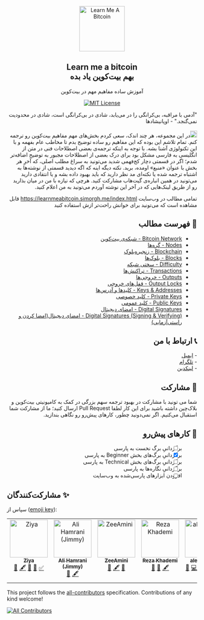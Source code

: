<p align="center">
    <a href="https://github.com/rezatajari/learnmeabitcoin">
        <img src="./images/logo.svg" alt="Learn Me A Bitcoin" width="120" height="120">
    </a>
    <h2 align="center">Learn me a bitcoin<br>بهم بیت‌کوین یاد بده</h2>
    <p align="center">آموزش ساده مفاهیم مهم در بیت‌کوین</p>
    <p align="center">
    <a href="https://opensource.org/licenses/MIT/" target="_blank">
    <img alt="MIT License" src="https://img.shields.io/badge/License-MIT-blue.svg" style="display: inherit;"/>
    </a>
  </p>
</p>

<div dir="rtl">
    <p>
    "آدمی با مراقبه، بی‌کرانگی را در می‌یابد، شادی در بی‌کرانگی است، شادی در محدودیت نمی‌گنجد." - اوپانیشادها
    <br><br>
    <img src="./images/bitcoin.svg" width="18" alt="bitcoin">در این مجموعه، هر چند اندک، سعی کردم بخش‌های مهم مفاهیم بیت‌کوین رو ترجمه کنم. تمام تلاشم این بوده که این مفاهیم رو ساده توضیح بدم تا مخاطب عام بفهمه و با این تکنولوژی آشنا بشه. با توجه به اینکه ترجمه‌ی بعضی اصطلاحات فنی در متن از انگلیسی به فارسی مشکل بود برای درک بعضی از اصطلاحات مجبور به توضیح اضافه‌تر شدم؛ اگر در قسمتی دچار کج‌فهمی شدید می‌تونید به سراغ مطلب اصلی، که آخرِ هر بخش با عنوان «منبع» اومده، برید. نکته دیگه اینه که اگه دیدید قسمتی از نوشته‌ها به اشتباه ترجمه شده یا نکته‌ای مد نظر دارید که باید بهبود داده بشه و یا انتقادی دارید می‌تونید در همین انباره‌ی گیت‌هاب مشارکت کنید. هرچی که نیازه با من در میان بذارید رو از طریق لینک‌هایی که در آخر این نوشته آوردم می‌تونید به من اعلام کنید.
    
تمامی مطالب در وب‌سایت
        https://learnmeabitcoin.simorgh.me/index.html
        قابل مشاهده است که می‌تونید برای خوانش راحت‌تر ازش استفاده کنید
    </p>
    <h2>📄 فهرست مطالب</h2>
    <p>
        <ul>
		    <li><a href="https://github.com/rezatajari/learnmeabitcoin/blob/master/Bitcoin Network.md">Bitcoin Network - شبکه‌ی بیت‌کوین</a></li>
			<li><a href="https://github.com/rezatajari/learnmeabitcoin/blob/master/Nodes.md">Nodes - گره‌ها</a></li>
            <li><a href="https://github.com/rezatajari/learnmeabitcoin/blob/master/Blockchain.md">Blockchain - زنجیره‌بلوک</a></li>
            <li><a href="https://github.com/rezatajari/learnmeabitcoin/blob/master/Blocks.md">Blocks - بلوک‌ها</a></li>
            <li><a href="https://github.com/rezatajari/learnmeabitcoin/blob/master/Difficulty.md">Difficulty - سختی شبکه</a></li>
            <li><a href="https://github.com/rezatajari/learnmeabitcoin/blob/master/Transactions.md">Transactions - تراکنش‌ها</a></li>
            <li><a href="https://github.com/rezatajari/learnmeabitcoin/blob/master/Outputs.md">Outputs - خروجی‌ها</a></li>
            <li><a href="https://github.com/rezatajari/learnmeabitcoin/blob/master/Output%20Locks.md">Output Locks - قفل‌های خروجی</a></li>
            <li><a href="https://github.com/rezatajari/learnmeabitcoin/blob/master/Keys%20%26%20Addresses.md">Keys & Addresses - کلیدها و آدرس‌ها</a></li>
            <li><a href="https://github.com/rezatajari/learnmeabitcoin/blob/master/Private%20Keys.md">Private Keys - کلید خصوصی</a></li>
            <li><a href="https://github.com/rezatajari/learnmeabitcoin/blob/master/Public%20Keys.md">Public Keys - کلید عمومی</a></li>
            <li><a href="https://github.com/rezatajari/learnmeabitcoin/blob/master/Digital%20Signatures.md">Digital Signatures - امضای دیجیتال</a></li>
            <li><a href="https://github.com/rezatajari/learnmeabitcoin/blob/master/Digital%20Signatures%20(Signing%20%26%20Verifying).md">Digital Signatures (Signing & Verifying) - امضای دیجیتال(امضا کردن و راستی‌آزمایی)</a></li>
        </ul>
    </p>
    <h2>📞 ارتباط با من</h2>
    <p>
        - <a href="mailto:reza.tajari70@gmail.com">ایمیل</a><br>
        - <a href="https://telegram.me/gateofmoney">تلگرام</a><br>
        - <a href="http://https//www.linkedin.com/in/reza-tajari-971818151/">لینکدین</a>
    </p>
    <h2>🙌 مشارکت</h2>
    <p>
    شما می تونید با مشارکت در بهبود ترجمه سهم بزرگی در کمک به کامیونیتی بیت‌کوین و بلاک‌چین داشته باشید برای این کار لطفا Pull Request ارسال کنید؛ ما از مشارکت شما استقبال می‌کنیم. اگر نمی‌دونید چطور، کارهای پیش‌رو رو نگاهی بندازید.
</p>
<h2>💪 کارهای پیش‌رو</h2>
<p>
<div class="markdown">

- [ ] برگردانیِ برگ نخست به پارسی
- [x] برگردانیِ برگ‌های بخش Beginner به پارسی
- [ ] برگردانیِ برگ‌های بخش Technical به پارسی
- [ ] برگردانیِ نگاره‌ها به پارسی
- [ ] افزودن ابزارهای پارسی‌شده به وب‌سایت

</div>    
</p>
</div>

## مشارکت‌کنندگان ✨

سپاس از ([emoji key](https://allcontributors.org/docs/en/emoji-key)):

<!-- ALL-CONTRIBUTORS-LIST:START - Do not remove or modify this section -->
<!-- prettier-ignore-start -->
<!-- markdownlint-disable -->
<table>
  <tbody>
    <tr>
      <td align="center" valign="top" width="14.28%"><a href="https://urltr.ee/ziya"><img src="https://avatars.githubusercontent.com/u/37063625?v=4?s=100" width="100px;" alt="Ziya"/><br /><sub><b>Ziya</b></sub></a><br /><a href="#data-Ziya-Sadr" title="Data">🔣</a> <a href="#content-Ziya-Sadr" title="Content">🖋</a> <a href="#ideas-Ziya-Sadr" title="Ideas, Planning, & Feedback">🤔</a> <a href="https://github.com/rezatajari/learnmeabitcoin/pulls?q=is%3Apr+reviewed-by%3AZiya-Sadr" title="Reviewed Pull Requests">👀</a> <a href="#tutorial-Ziya-Sadr" title="Tutorials">✅</a></td>
      <td align="center" valign="top" width="14.28%"><a href="https://github.com/alidevjimmy"><img src="https://avatars.githubusercontent.com/u/59659737?v=4?s=100" width="100px;" alt="Ali Hamrani (Jimmy)"/><br /><sub><b>Ali Hamrani (Jimmy)</b></sub></a><br /><a href="#data-alidevjimmy" title="Data">🔣</a> <a href="#content-alidevjimmy" title="Content">🖋</a></td>
      <td align="center" valign="top" width="14.28%"><a href="https://github.com/ZeeAmini"><img src="https://avatars.githubusercontent.com/u/56531863?v=4?s=100" width="100px;" alt="ZeeAmini"/><br /><sub><b>ZeeAmini</b></sub></a><br /><a href="#data-ZeeAmini" title="Data">🔣</a> <a href="#content-ZeeAmini" title="Content">🖋</a> <a href="https://github.com/rezatajari/learnmeabitcoin/pulls?q=is%3Apr+reviewed-by%3AZeeAmini" title="Reviewed Pull Requests">👀</a></td>
      <td align="center" valign="top" width="14.28%"><a href="https://github.com/rezak0"><img src="https://avatars.githubusercontent.com/u/79699891?v=4?s=100" width="100px;" alt="Reza Khademi"/><br /><sub><b>Reza Khademi</b></sub></a><br /><a href="#design-rezak0" title="Design">🎨</a> <a href="#data-rezak0" title="Data">🔣</a> <a href="#content-rezak0" title="Content">🖋</a></td>
      <td align="center" valign="top" width="14.28%"><a href="https://alef.tokhmi.xyz"><img src="https://avatars.githubusercontent.com/u/53198048?v=4?s=100" width="100px;" alt="alefvanoon"/><br /><sub><b>alefvanoon</b></sub></a><br /><a href="#data-alefvanoon" title="Data">🔣</a> <a href="https://github.com/rezatajari/learnmeabitcoin/commits?author=alefvanoon" title="Code">💻</a> <a href="#content-alefvanoon" title="Content">🖋</a> <a href="#ideas-alefvanoon" title="Ideas, Planning, & Feedback">🤔</a> <a href="https://github.com/rezatajari/learnmeabitcoin/pulls?q=is%3Apr+reviewed-by%3Aalefvanoon" title="Reviewed Pull Requests">👀</a> <a href="#design-alefvanoon" title="Design">🎨</a> <a href="https://github.com/rezatajari/learnmeabitcoin/issues?q=author%3Aalefvanoon" title="Bug reports">🐛</a></td>
      <td align="center" valign="top" width="14.28%"><a href="https://github.com/HT696"><img src="https://avatars.githubusercontent.com/u/83942452?v=4?s=100" width="100px;" alt="Hesam"/><br /><sub><b>Hesam</b></sub></a><br /><a href="#ideas-HT696" title="Ideas, Planning, & Feedback">🤔</a> <a href="https://github.com/rezatajari/learnmeabitcoin/issues?q=author%3AHT696" title="Bug reports">🐛</a> <a href="#design-HT696" title="Design">🎨</a></td>
      <td align="center" valign="top" width="14.28%"><a href="https://github.com/this-is-not-a-user"><img src="https://avatars.githubusercontent.com/u/131044475?v=4?s=100" width="100px;" alt="this-is-not-a-user"/><br /><sub><b>this-is-not-a-user</b></sub></a><br /><a href="#translation-this-is-not-a-user" title="Translation">🌍</a></td>
    </tr>
  </tbody>
</table>

<!-- markdownlint-restore -->
<!-- prettier-ignore-end -->

<!-- ALL-CONTRIBUTORS-LIST:END -->

This project follows the [all-contributors](https://github.com/all-contributors/all-contributors) specification. Contributions of any kind welcome!

<!-- ALL-CONTRIBUTORS-BADGE:START - Do not remove or modify this section -->

[![All Contributors](https://img.shields.io/badge/all_contributors-7-orange.svg?style=flat-square)](#contributors-)

<!-- ALL-CONTRIBUTORS-BADGE:END -->
